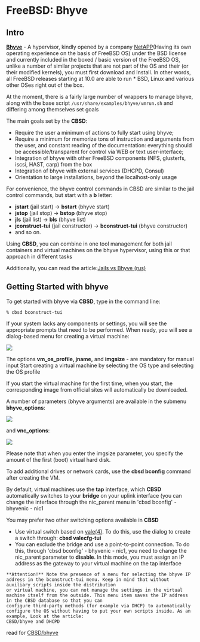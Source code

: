 # FreeBSD: Bhyve

## Intro

[**Bhyve**](http://www.freebsd.org/cgi/man.cgi?query=bhyve&sektion=8) - A hypervisor, kindly opened by a company [NetAPP](http://www.netapp.com/us/)(Having its own operating experience on the basis of FreeBSD OS) under the BSD license and currently included in the boxed / basic version of the FreeBSD OS, unlike a number of similar projects that are not part of the OS and their (or their modified kernels), you must first download and Install. In other words, all FreeBSD releases starting at 10.0 are able to run * BSD, Linux and various other OSes right out of the box.

At the moment, there is a fairly large number of wrappers to manage bhyve, along with the base script `/usr/share/examples/bhyve/vmrun.sh` and differing among themselves set goals

The main goals set by the **CBSD**:

* Require the user a minimum of actions to fully start using bhyve;
* Require a minimum for memorize tons of instruction and arguments from the user, and constant reading of the documentation: everything should be accessible/transparent for control via WEB or text user-interface;
* Integration of bhyve with other FreeBSD components (NFS, glusterfs, iscsi, HAST, carp) from the box
* Integration of bhyve with external services (DHCPD, Consul)
* Orientation to large installations, beyond the localhost-only usage

For convenience, the bhyve control commands in CBSD are similar to the jail control commands, but start with a **b** letter:

* **jstart** (jail start) -> **bstart** (bhyve start)
* **jstop** (jail stop) -> **bstop** (bhyve stop)
* **jls** (jail list) -> **bls** (bhyve list)
* **jconstruct-tui** (jail constructor) -> **bconstruct-tui** (bhyve constructor)
* and so on.

Using **CBSD**, you can combine in one tool management for both jail containers and virtual machines on the bhyve hypervisor, using this or that approach in different tasks

Additionally, you can read the article:[Jails vs Bhyve (rus)](https://www.bsdstore.ru/ru/articles/bhyve_vs_jails.html)

## Getting Started with bhyve

To get started with bhyve via **CBSD**, type in the command line:

```
% cbsd bconstruct-tui
```

If your system lacks any components or settings, you will see the appropriate prompts that need to be performed.
When ready, you will see a dialog-based menu for creating a virtual machine:

![](https://www.bsdstore.ru/img/bconstruct-tui1.png)

The options **vm_os_profile, jname,** and **imgsize** - are mandatory for manual input
Start creating a virtual machine by selecting the OS type and selecting the OS profile

If you start the virtual machine for the first time, when you start, the corresponding image from official sites will automatically be downloaded.

A number of parameters (bhyve arguments) are available in the submenu **bhyve_options**:

![](https://www.bsdstore.ru/img/bconstruct-tui2.png)

and **vnc_options**:

![](https://www.bsdstore.ru/img/bconstruct-tui3.png)

Please note that when you enter the imgsize parameter, you specify the amount of the first (boot) virtual hard disk.

To add additional drives or network cards, use the **cbsd bconfig** command after creating the VM.

By default, virtual machines use the **tap** interface, which **CBSD** automatically switches to your **bridge** on your uplink interface (you can change the interface through the nic_parent menu in 'cbsd bconfig' - bhyvenic - nic1

You may prefer two other switching options available in **CBSD**

* Use virtual switch based on [vale(4)](http://man.freebsd.org/vale/4). To do this, use the dialog to create a switch through: **cbsd valecfg-tui**
* You can exclude the bridge and use a point-to-point connection. To do this, through 'cbsd bconfig' - bhyvenic - nic1, you need to change the nic_parent parameter to **disable**. In this mode, you must assign an IP address as the gateway to your virtual machine on the tap interface

```
**Attention!** Note the presence of a menu for selecting the bhyve IP address in the bconstruct-tui menu. Keep in mind that without auxiliary scripts inside the distribution
or virtual machine, you can not manage the settings in the virtual machine itself from the outside. This menu item saves the IP address in the CBSD database so that you can
configure third-party methods (for example via DHCP) to automatically configure the OS without having to put your own scripts inside. As an example, Look at the article:
CBSD/bhyve and DHCPD
```
read for [CBSD/bhyve](https://www.bsdstore.ru/en/articles/cbsd_vm_hook_dhcpd.html)
